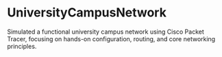 # UniversityCampusNetwork
Simulated a functional university campus network using Cisco Packet Tracer, focusing on hands-on configuration, routing, and core networking principles.

